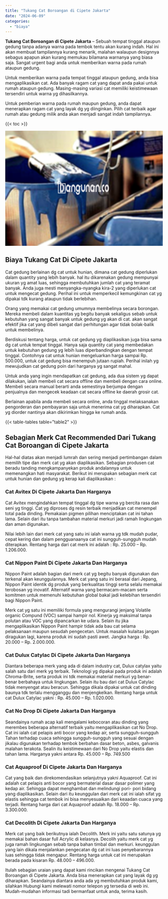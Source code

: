 ```yaml
---
title: "Tukang Cat Boroangan di Cipete Jakarta"
date: "2024-06-09"
categories: 
  - "biaya"
---
```


**Tukang Cat Boroangan di Cipete Jakarta** – Sebuah tempat tinggal ataupun gedung tanpa adanya warna pada tembok tentu akan kurang indah. Hal ini akan membuat tampilannya kurang menarik, malahan walaupun designnya sebagus apapun akan kurang memukau bilamana warnanya yang biasa saja. Sangat urgent bagi anda untuk memberikan warna pada rumah ataupun gedung.

Untuk memberikan warna pada tempat tinggal ataupun gedung, anda bisa mengaplikasikan cat. Ada banyak ragam cat yang dapat anda pakai untuk rumah ataupun gedung. Masing-masing variasi cat memiliki keistimewaan tersendiri untuk warna yg dihasilkannya.

Untuk pemberian warna pada rumah maupun gedung, anda dapat menerapkan ragam cat yang layak dg yg diinginkan. Pilih cat terbaik agar rumah atau gedung milik anda akan menjadi sangat indah tampilannya.

{{< toc >}}

![Tukang Cat Boroangan di Cipete Jakarta](/images/jasa-cat-murah10.png)

## Biaya Tukang Cat Di Cipete Jakarta

Cat gedung berlainan dg cat untuk hunian, dimana cat gedung diperlukan dalam quantity yang lebih banyak. hal itu dikarenakan gedung mempunyai ukuran yg amat luas, sehingga membutuhkan jumlah cat yang teramat banyak. Anda juga mesti menyangka-nyangka kira-2 yang diperlukan cat untuk mengecat gedung. Perihal ini untuk memperkecil kemungkinan cat yg dipakai tdk kurang ataupun tidak berlebihan.

Orang yang memakai cat gedung umumnya membelinya secara borongan. Mereka membeli dalam kuantitas yg begitu banyak sekaligus sebab untuk kebutuhan yang sangat banyak untuk gedung yg akan di cat. akan sangat efektif jika cat yang dibeli sangat dari perhitungan agar tidak bolak-balik untuk membelinya.

Berdiskusi tentang harga, untuk cat gedung yg diaplikasikan juga bisa sama dg cat untuk tempat tinggal. Hanya saja quantity cat yang membedakan untuk kebutuhan gedung yg lebih luas diperbandingkan dengan tempat tinggal. Contohnya cat untuk hunian mengeluarkan harga sampai Rp. 500.000, untuk cat gedung bisa menempuh jutaan rupiah. Perihal inilah yg mewujudkan cat gedung poin dari harganya yg sangat mahal.

Untuk anda yang ingin mendapatkan cat gedung, ada dua sistem yg dapat dilakukan, ialah membeli cat secara offline dan membeli dengan cara online. Membeli secara manual berarti anda semestinya berjumpa dengan penjualnya dan mengecek keadaan cat secara offline ke daerah grosir cat.

Berlainan apabila anda membeli secara online, anda tinggal melaksanakan pengorderan dan pembayaran saja untuk menerima cat yg diharapkan. Cat yg diorder nantinya akan dikirimkan hingga ke rumah anda.

{{< table-tables table="table2" >}}

## Sebagian Merk Cat Recommended Dari Tukang Cat Boroangan di Cipete Jakarta

Hal-hal diatas akan menjadi lumrah dan sering menjadi pertimbangan dalam memilih tipe dan merk cat yg akan diaplikasikan. Sebagian produsen cat beradu tanding mengkampanyekan produk andalannya untuk memenangkan hati masyarakat. Berikut ini merupakan sebagian merk cat untuk hunian dan gedung yg kerap kali diaplikasikan :

### Cat Avitex Di Cipete Jakarta Dan Harganya

Cat Avitex mengindahkan tempat tinggal dg tipe warna yg bercita rasa dan seni yg tinggi. Cat yg diproses dg resin terbaik menjadikan cat menempel total pada dinding. Pemakaian pigmen pilihan menciptakan cat ini tahan lama. Selain dari itu tanpa tambahan material merkuri jadi ramah lingkungan dan aman digunakan.

Nilai lebih lain dari merk cat yang satu ini ialah warna yg tdk mudah pudar, cepat kering dan dalam pengguanaanya cat ini sungguh-sungguh mudah diterapkan. Rentang harga dari cat merk ini adalah : Rp. 25.000 – Rp. 1.206.000.

### Cat Nippon Paint Di Cipete Jakarta Dan Harganya

Nippon Paint adalah bagian dari merk cat yg begitu banyak digunakan dan terkenal akan keunggulannya. Merk cat yang satu ini berasal dari Jepang, Nippon Paint identik dg produk yang berkualitas tinggi serta selalu memakai terobosan yg inovatif. Alternatif warna yang bermacam-macam serta komitmen untuk memenuhi kebutuhan global bakal jadi kelebihan tersendiri bagi Nippon Paint.

Merk cat yg satu ini memiliki formula yang mengurangi jenjang Volatile organic Compund (VOC) sampai hampir nol. Kinerja yg maksimal tanpa polutan atau VOC yang dipancarkan ke udara. Selain itu jika mengaplikasikan Nippon Paint hampir tidak ada bau cat selama pelaksanaan maupun sesudah pengecetan. Untuk masalah kulaitas jangan diragukan lagi, karena produk ini sudah pasti awet. Jangka harga : Rp. 20.000 – Rp. 2.000.000.

### Cat Dulux Catylac Di Cipete Jakarta Dan Harganya

Diantara beberapa merk yang ada di dalam industry cat, Dulux catylax yaitu salah satu dari merk yg terbaik. Teknologi yg dipakai pada produk ini adalah Chroma-Brite, serta produk ini tdk memakai material merkuri yg benar-benar berbahaya untuk lingkungan. Selain itu bau dari cat Dulux Catylac tidak menyengat atau beracun. Sehingga dikala dipakai untuk cat dinding baunya tdk terlalu mengganggu dan menjengkelkan. Rentang harga untuk cat Dulux Catylac yakni : Rp. 45.000 – Rp. 1.020.000.

### Cat No Drop Di Cipete Jakarta Dan Harganya

Seandainya rumah acap kali mengalami kebocoran atau dinding yang merembes beberapa alternatif terbaik yaitu mengaplikasikan cat No Drop. Cat ini ialah cat pelapis anti bocor yang kedap air, serta sungguh-sungguh Tahan terhadap cuaca sehingga sungguh-sungguh yang sesuai dengan jikalau digunakan terhadap tembok berbahan dasar beton, asbes, galvanis malahan terakota. Sealin itu keistimewaan dari No Drop yaitu elastis dan tahan lama. Harganya yakni antara Rp. 45.000 – Rp. 749.500

### Cat Aquaproof Di Cipete Jakarta Dan Harganya

Cat yang baik dan direkomendasikan selanjutnya yakni Aquaproof. Cat ini adalah cat pelapis anti bocor yang bermaterial dasar dasar polimer yang kedap air. Sehingga dapat menghambat dan melindungi pori- pori bidang yang diaplikasikan. Selain dari itu keunggulan dari merk cat ini ialah sifat yg elastis sehingga cat tembok ini bisa menyesuaikan dari keaadan cuaca yang terjadi. Rentang harga dari cat Aquaproof adalah Rp. 18.000 – Rp. 3.300.000.

### Cat Decolith Di Cipete Jakarta Dan Harganya

Merk cat yang baik berikutnya ialah Decolith. Merk ini yaitu satu satunya yg memakai bahan dasar full Acrylic di kelasnya. Decolih yaitu merk cat yg juga ramah lingkungan sebab tanpa bahan timbal dan merkuri. keunggulan yang lain dikala menjalankan pengecatan dg cat ini luas penyebarannya luas sehingga tidak mengapur. Rentang harga untuk cat ini merupakan berada pada kisaran Rp. 48.000 – 496.000.

Itulah sebagian uraian yang dapat kami rincikan mengenai Tukang Cat Boroangan di Cipete Jakarta. Anda bisa menerapkan cat yang layak dg yg diharapkan. Seandainya diantara anda ada yg membutuhkan produk kami, silahkan Hubungi kami melewati nomor telepon yg tersedia di web ini. Mudah-mudahan informasi tadi bermanfaat untuk anda, terima kasih.

